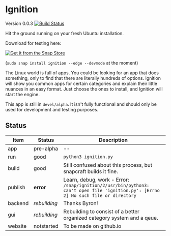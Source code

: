 # Ignition
Version 0.0.3 [![Build Status](https://travis-ci.org/Spiffily/ignition.svg?branch=master)](https://travis-ci.org/Spiffily/ignition)

Hit the ground running on your fresh Ubuntu installation.

Download for testing here:

<a href="https://snapcraft.io/ignition">
<img alt="Get it from the Snap Store" src="https://snapcraft.io/static/images/badges/en/snap-store-black.svg" />
</a>

(`sudo snap install ignition --edge --devmode` at the moment)

The Linux world is full of apps. You could be looking for an app that does something, only to find that there are literally hundreds of options. Ignition will show you common apps for certain categories and explain their little nuances in an easy format. Just choose the ones to install, and Ignition will start the engine.

  This app is still in `devel/alpha`. It isn't fully functional and should only be used for development and testing purposes.

  ## Status

  | Item    | Status     | Description |
  | ------- | ---------- | ---------- |
  | app     | pre-alpha  | -- |
  | run     | good       | `python3 ignition.py` |
  | build   | good       | Still confused about this process, but snapcraft builds it fine. |
  | publish | **error**      | Learn, debug, work - Error: `/snap/ignition/2/usr/bin/python3: can't open file 'ignition.py': [Errno 2] No such file or directory` |
  | backend | *rebuilding* | Thanks Byron! |
  | gui     | *rebuilding* | Rebuilding to consist of a better organized category system and a qeue. |
  | website | notstarted | To be made on github.io |
